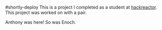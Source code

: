 #shortly-deploy
This is a project I completed as a student at [hackreactor](http://hackreactor.com). This project was worked on with a pair.

Anthony was here! So was Enoch.